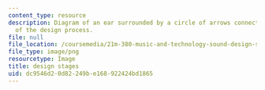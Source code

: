 ```yaml
---
content_type: resource
description: Diagram of an ear surrounded by a circle of arrows connecting the stages
  of the design process.
file: null
file_location: /coursemedia/21m-380-music-and-technology-sound-design-spring-2016/dc9546d20d82249be168922424bd1865_design_stages.png
file_type: image/png
resourcetype: Image
title: design stages
uid: dc9546d2-0d82-249b-e168-922424bd1865
---
```

